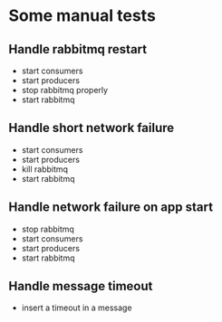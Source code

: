 
# Some manual tests

## Handle rabbitmq restart

- start consumers
- start producers
- stop rabbitmq properly
- start rabbitmq

## Handle short network failure

- start consumers
- start producers
- kill rabbitmq
- start rabbitmq

## Handle network failure on app start

- stop rabbitmq
- start consumers
- start producers
- start rabbitmq

## Handle message timeout

- insert a timeout in a message
